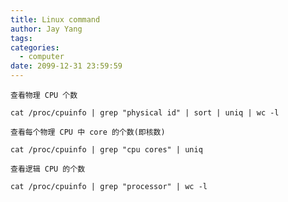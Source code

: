 ```yaml
---
title: Linux command
author: Jay Yang
tags:
categories:
  - computer
date: 2099-12-31 23:59:59
---
```


`查看物理 CPU 个数`

    cat /proc/cpuinfo | grep "physical id" | sort | uniq | wc -l

`查看每个物理 CPU 中 core 的个数(即核数)`

    cat /proc/cpuinfo | grep "cpu cores" | uniq

`查看逻辑 CPU 的个数`

    cat /proc/cpuinfo | grep "processor" | wc -l
